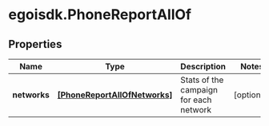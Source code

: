 # egoisdk.PhoneReportAllOf

## Properties

Name | Type | Description | Notes
------------ | ------------- | ------------- | -------------
**networks** | [**[PhoneReportAllOfNetworks]**](PhoneReportAllOfNetworks.md) | Stats of the campaign for each network | [optional] 


